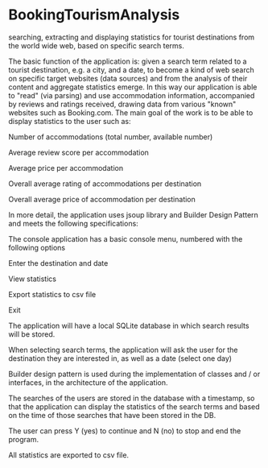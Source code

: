 # BookingTourismAnalysis

searching, extracting and displaying statistics for tourist destinations from the world wide web, based on specific search terms.

The basic function of the application is: given a search term related to a tourist destination, e.g. a city, and a date, to become a kind of web search on specific target websites (data sources) and from the analysis of their content and aggregate statistics emerge. In this way our application is able to "read" (via parsing) and use accommodation information, accompanied by reviews and ratings received, drawing data from various "known" websites such as Booking.com.
The main goal of the work is to be able to display statistics to the user such as:

Number of accommodations (total number, available number)

Average review score per accommodation

Average price per accommodation

Overall average rating of accommodations per destination

Overall average price of accommodation per destination

In more detail, the application uses jsoup library and Builder Design Pattern and meets the following specifications:

The console application has a basic console menu, numbered with the following options

Enter the destination and date

View statistics

Export statistics to csv file

Exit

The application will have a local SQLite database in which search results will be stored.

When selecting search terms, the application will ask the user for the destination they are interested in, as well as a date (select one day)

Builder design pattern is used during the implementation of classes and / or interfaces, in the architecture of the application.

The searches of the users are stored in the database with a timestamp, so that the application can display the statistics of the search terms and based on the time of those searches that have been stored in the DB.

The user can press Y (yes) to continue and N (no) to stop and end the program.

 All statistics are exported to csv file.

